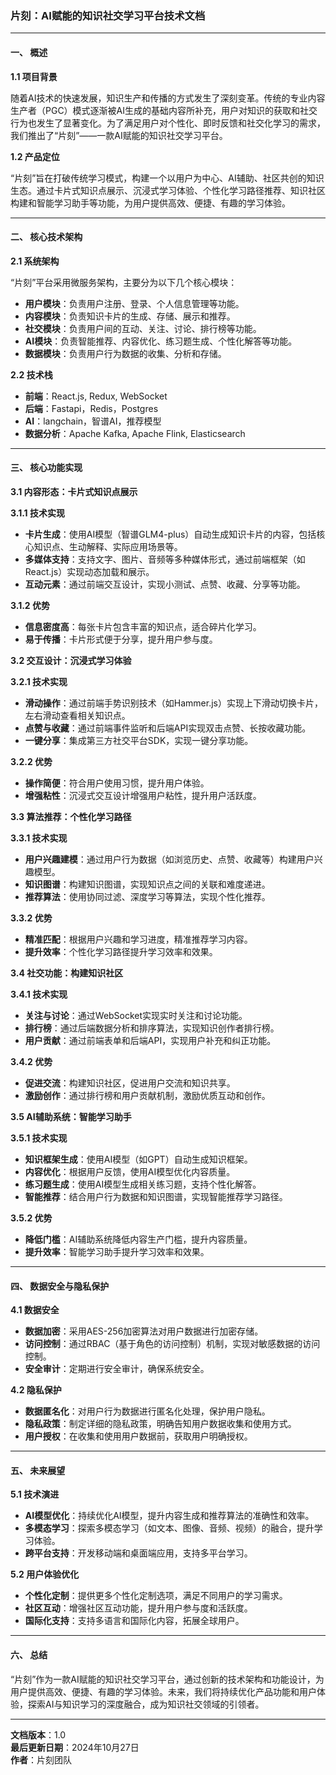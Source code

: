 ### 片刻：AI赋能的知识社交学习平台技术文档

---

#### 一、 概述

**1.1 项目背景**

随着AI技术的快速发展，知识生产和传播的方式发生了深刻变革。传统的专业内容生产者（PGC）模式逐渐被AI生成的基础内容所补充，用户对知识的获取和社交行为也发生了显著变化。为了满足用户对个性化、即时反馈和社交化学习的需求，我们推出了“片刻”——一款AI赋能的知识社交学习平台。

**1.2 产品定位**

“片刻”旨在打破传统学习模式，构建一个以用户为中心、AI辅助、社区共创的知识生态。通过卡片式知识点展示、沉浸式学习体验、个性化学习路径推荐、知识社区构建和智能学习助手等功能，为用户提供高效、便捷、有趣的学习体验。

---

#### 二、 核心技术架构

**2.1 系统架构**

“片刻”平台采用微服务架构，主要分为以下几个核心模块：

- **用户模块**：负责用户注册、登录、个人信息管理等功能。
- **内容模块**：负责知识卡片的生成、存储、展示和推荐。
- **社交模块**：负责用户间的互动、关注、讨论、排行榜等功能。
- **AI模块**：负责智能推荐、内容优化、练习题生成、个性化解答等功能。
- **数据模块**：负责用户行为数据的收集、分析和存储。

**2.2 技术栈**

- **前端**：React.js, Redux, WebSocket
- **后端**：Fastapi，Redis，Postgres
- **AI**：langchain，智谱AI，推荐模型
- **数据分析**：Apache Kafka, Apache Flink, Elasticsearch

---

#### 三、 核心功能实现

**3.1 内容形态：卡片式知识点展示**

**3.1.1 技术实现**

- **卡片生成**：使用AI模型（智谱GLM4-plus）自动生成知识卡片的内容，包括核心知识点、生动解释、实际应用场景等。
- **多媒体支持**：支持文字、图片、音频等多种媒体形式，通过前端框架（如React.js）实现动态加载和展示。
- **互动元素**：通过前端交互设计，实现小测试、点赞、收藏、分享等功能。

**3.1.2 优势**

- **信息密度高**：每张卡片包含丰富的知识点，适合碎片化学习。
- **易于传播**：卡片形式便于分享，提升用户参与度。

**3.2 交互设计：沉浸式学习体验**

**3.2.1 技术实现**

- **滑动操作**：通过前端手势识别技术（如Hammer.js）实现上下滑动切换卡片，左右滑动查看相关知识点。
- **点赞与收藏**：通过前端事件监听和后端API实现双击点赞、长按收藏功能。
- **一键分享**：集成第三方社交平台SDK，实现一键分享功能。

**3.2.2 优势**

- **操作简便**：符合用户使用习惯，提升用户体验。
- **增强粘性**：沉浸式交互设计增强用户粘性，提升用户活跃度。

**3.3 算法推荐：个性化学习路径**

**3.3.1 技术实现**

- **用户兴趣建模**：通过用户行为数据（如浏览历史、点赞、收藏等）构建用户兴趣模型。
- **知识图谱**：构建知识图谱，实现知识点之间的关联和难度递进。
- **推荐算法**：使用协同过滤、深度学习等算法，实现个性化推荐。

**3.3.2 优势**

- **精准匹配**：根据用户兴趣和学习进度，精准推荐学习内容。
- **提升效率**：个性化学习路径提升学习效率和效果。

**3.4 社交功能：构建知识社区**

**3.4.1 技术实现**

- **关注与讨论**：通过WebSocket实现实时关注和讨论功能。
- **排行榜**：通过后端数据分析和排序算法，实现知识创作者排行榜。
- **用户贡献**：通过前端表单和后端API，实现用户补充和纠正功能。

**3.4.2 优势**

- **促进交流**：构建知识社区，促进用户交流和知识共享。
- **激励创作**：通过排行榜和用户贡献机制，激励优质互动和创作。

**3.5 AI辅助系统：智能学习助手**

**3.5.1 技术实现**

- **知识框架生成**：使用AI模型（如GPT）自动生成知识框架。
- **内容优化**：根据用户反馈，使用AI模型优化内容质量。
- **练习题生成**：使用AI模型生成相关练习题，支持个性化解答。
- **智能推荐**：结合用户行为数据和知识图谱，实现智能推荐学习路径。

**3.5.2 优势**

- **降低门槛**：AI辅助系统降低内容生产门槛，提升内容质量。
- **提升效率**：智能学习助手提升学习效率和效果。

---

#### 四、 数据安全与隐私保护

**4.1 数据安全**

- **数据加密**：采用AES-256加密算法对用户数据进行加密存储。
- **访问控制**：通过RBAC（基于角色的访问控制）机制，实现对敏感数据的访问控制。
- **安全审计**：定期进行安全审计，确保系统安全。

**4.2 隐私保护**

- **数据匿名化**：对用户行为数据进行匿名化处理，保护用户隐私。
- **隐私政策**：制定详细的隐私政策，明确告知用户数据收集和使用方式。
- **用户授权**：在收集和使用用户数据前，获取用户明确授权。

---

#### 五、 未来展望

**5.1 技术演进**

- **AI模型优化**：持续优化AI模型，提升内容生成和推荐算法的准确性和效率。
- **多模态学习**：探索多模态学习（如文本、图像、音频、视频）的融合，提升学习体验。
- **跨平台支持**：开发移动端和桌面端应用，支持多平台学习。

**5.2 用户体验优化**

- **个性化定制**：提供更多个性化定制选项，满足不同用户的学习需求。
- **社区互动**：增强社区互动功能，提升用户参与度和活跃度。
- **国际化支持**：支持多语言和国际化内容，拓展全球用户。

---

#### 六、 总结

“片刻”作为一款AI赋能的知识社交学习平台，通过创新的技术架构和功能设计，为用户提供高效、便捷、有趣的学习体验。未来，我们将持续优化产品功能和用户体验，探索AI与知识学习的深度融合，成为知识社交领域的引领者。

---

**文档版本**：1.0  
**最后更新日期**：2024年10月27日  
**作者**：片刻团队